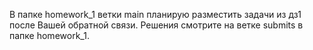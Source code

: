 В папке homework_1 ветки main планирую разместить задачи из дз1 после Вашей обратной связи. Решения смотрите на ветке submits в папке homework_1.
